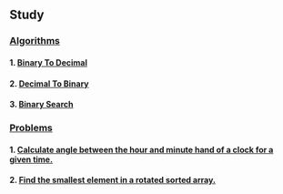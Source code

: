 ## Study

### [Algorithms](https://github.com/surenderthakran/study/blob/master/algorithms/README.md)

#### 1. [Binary To Decimal](algorithms/binary_to_decimal.py)
#### 2. [Decimal To Binary](algorithms/decimal_to_binary.py)
#### 3. [Binary Search](algorithms/binary_search.py)

### [Problems](https://github.com/surenderthakran/study/blob/master/problems/README.md)

#### 1. [Calculate angle between the hour and minute hand of a clock for a given time.](problems/clock_angle.py)
#### 2. [Find the smallest element in a rotated sorted array.](problems/minimum_sorted.py)

